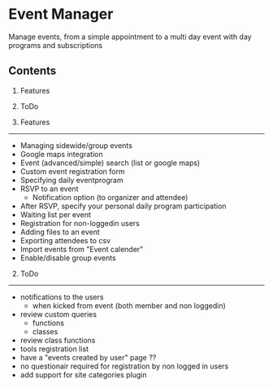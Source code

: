 Event Manager
=============
Manage events, from a simple appointment to a multi day event with day programs and subscriptions

Contents
--------
1. Features
2. ToDo

1. Features
-----------

- Managing sidewide/group events
- Google maps integration
- Event (advanced/simple) search (list or google maps)
- Custom event registration form
- Specifying daily eventprogram
- RSVP to an event
	- Notification option (to organizer and attendee)
- After RSVP, specify your personal daily program participation
- Waiting list per event
- Registration for non-loggedin users
- Adding files to an event
- Exporting attendees to csv
- Import events from "Event calender"
- Enable/disable group events

2. ToDo
-------

- notifications to the users
	- when kicked from event (both member and non loggedin)
- review custom queries
	- functions
	- classes
- review class functions
- tools registration list
- have a "events created by user" page ?? 
- no questionair required for registration by non logged in users
- add support for site categories plugin